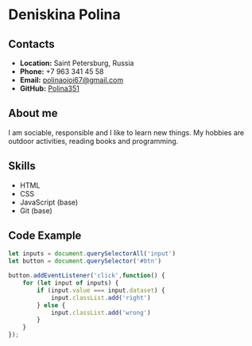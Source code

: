 # Deniskina Polina
## Contacts
* **Location:** Saint Petersburg, Russia
* **Phone:** +7 963 341 45 58
* **Email:** polinaoioi67@gmail.com
* **GitHub:** [Polina351](https://github.com/Polina351)
## About me
I am sociable, responsible and I like to learn new things. My hobbies are outdoor activities, reading books and programming.
## Skills
* HTML
* CSS
* JavaScript (base)
* Git (base)
## Code Example
```javascript
let inputs = document.querySelectorAll('input')
let button = document.querySelector('#btn')

button.addEventListener('click',function() {
	for (let input of inputs) {
		if (input.value === input.dataset) {
			input.classList.add('right')
		} else {
			input.classList.add('wrong')
		}
	}
});
```